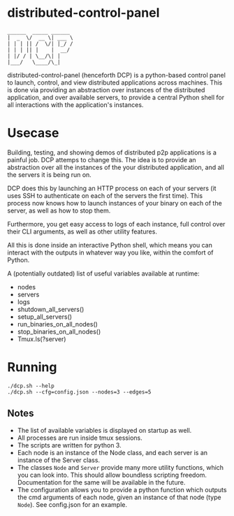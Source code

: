 # distributed-control-panel

```
______  _____ ______
|  _  \/  __ \| ___ \
| | | || /  \/| |_/ /
| | | || |    |  __/
| |/ / | \__/\| |
|___/   \____/\_|
```

distributed-control-panel (henceforth DCP) is a python-based control panel to launch, control, and view distributed applications across machines. This is done via providing an abstraction over instances of the distributed application, and over available servers, to provide a central Python shell for all interactions with the application's instances.

# Usecase
Building, testing, and showing demos of distributed p2p applications is a painful job. DCP attemps to change this.
The idea is to provide an abstraction over all the instances of the your distributed application, and all the servers it is being run on.

DCP does this by launching an HTTP process on each of your servers (it uses SSH to authenticate on each of the servers the first time). This process now knows how to launch instances of your binary on each of the server, as well as how to stop them.

Furthermore, you get easy access to logs of each instance, full control over their CLI arguments, as well as other utility features.

All this is done inside an interactive Python shell, which means you can interact with the outputs in whatever way you like, within the comfort of Python.

A (potentially outdated) list of useful variables available at runtime:
- nodes
- servers
- logs
- shutdown_all_servers()
- setup_all_servers()
- run_binaries_on_all_nodes()
- stop_binaries_on_all_nodes()
- Tmux.ls(?server)

# Running
```
./dcp.sh --help
./dcp.sh --cfg=config.json --nodes=3 --edges=5
```

## Notes
- The list of available variables is displayed on startup as well.
- All processes are run inside tmux sessions.
- The scripts are written for python 3.
- Each node is an instance of the Node class, and each server is an instance of the Server class.
- The classes `Node` and `Server` provide many more utility functions, which you can look into. This should allow boundless scripting freedom. Documentation for the same will be available in the future.
- The configuration allows you to provide a python function which outputs the cmd arguments of each node, given an instance of that node (type `Node`). See config.json for an example.
